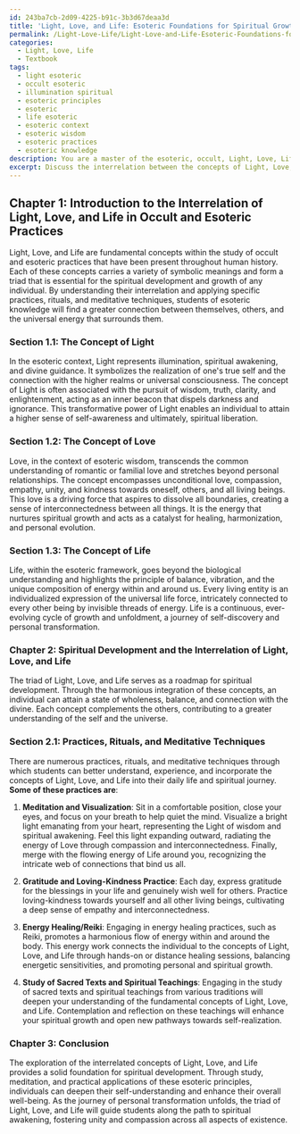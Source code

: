 ```yaml
---
id: 243ba7cb-2d09-4225-b91c-3b3d67deaa3d
title: 'Light, Love, and Life: Esoteric Foundations for Spiritual Growth'
permalink: /Light-Love-Life/Light-Love-and-Life-Esoteric-Foundations-for-Spiritual-Growth/
categories:
  - Light, Love, Life
  - Textbook
tags:
  - light esoteric
  - occult esoteric
  - illumination spiritual
  - esoteric principles
  - esoteric
  - life esoteric
  - esoteric context
  - esoteric wisdom
  - esoteric practices
  - esoteric knowledge
description: You are a master of the esoteric, occult, Light, Love, Life and education, you have written many textbooks on the subject in ways that provide students with rich and deep understanding of the subject. You are being asked to write textbook-like sections on a topic and you do it with full context, explainability, and reliability in accuracy to the true facts of the topic at hand, in a textbook style that a student would easily be able to learn from, in a rich, engaging, and contextual way. Always include relevant context (such as formulas and history), related concepts, and in a way that someone can gain deep insights from.
excerpt: Discuss the interrelation between the concepts of Light, Love, and Life in the context of the occult and esoteric practices. Explain the symbolic meanings of each of these concepts and how they contribute to the spiritual development and growth of an individual. Provide a brief overview of practices, rituals, or meditative techniques that can help a student better understand, experience, and incorporate these concepts into their daily life and spiritual journey.
---
```

## Chapter 1: Introduction to the Interrelation of Light, Love, and Life in Occult and Esoteric Practices

Light, Love, and Life are fundamental concepts within the study of occult and esoteric practices that have been present throughout human history. Each of these concepts carries a variety of symbolic meanings and form a triad that is essential for the spiritual development and growth of any individual. By understanding their interrelation and applying specific practices, rituals, and meditative techniques, students of esoteric knowledge will find a greater connection between themselves, others, and the universal energy that surrounds them.

### Section 1.1: The Concept of Light

In the esoteric context, Light represents illumination, spiritual awakening, and divine guidance. It symbolizes the realization of one's true self and the connection with the higher realms or universal consciousness. The concept of Light is often associated with the pursuit of wisdom, truth, clarity, and enlightenment, acting as an inner beacon that dispels darkness and ignorance. This transformative power of Light enables an individual to attain a higher sense of self-awareness and ultimately, spiritual liberation.

### Section 1.2: The Concept of Love

Love, in the context of esoteric wisdom, transcends the common understanding of romantic or familial love and stretches beyond personal relationships. The concept encompasses unconditional love, compassion, empathy, unity, and kindness towards oneself, others, and all living beings. This love is a driving force that aspires to dissolve all boundaries, creating a sense of interconnectedness between all things. It is the energy that nurtures spiritual growth and acts as a catalyst for healing, harmonization, and personal evolution.

### Section 1.3: The Concept of Life

Life, within the esoteric framework, goes beyond the biological understanding and highlights the principle of balance, vibration, and the unique composition of energy within and around us. Every living entity is an individualized expression of the universal life force, intricately connected to every other being by invisible threads of energy. Life is a continuous, ever-evolving cycle of growth and unfoldment, a journey of self-discovery and personal transformation.

### Chapter 2: Spiritual Development and the Interrelation of Light, Love, and Life

The triad of Light, Love, and Life serves as a roadmap for spiritual development. Through the harmonious integration of these concepts, an individual can attain a state of wholeness, balance, and connection with the divine. Each concept complements the others, contributing to a greater understanding of the self and the universe.

### Section 2.1: Practices, Rituals, and Meditative Techniques

There are numerous practices, rituals, and meditative techniques through which students can better understand, experience, and incorporate the concepts of Light, Love, and Life into their daily life and spiritual journey. **Some of these practices are**:

1. **Meditation and Visualization**: Sit in a comfortable position, close your eyes, and focus on your breath to help quiet the mind. Visualize a bright light emanating from your heart, representing the Light of wisdom and spiritual awakening. Feel this light expanding outward, radiating the energy of Love through compassion and interconnectedness. Finally, merge with the flowing energy of Life around you, recognizing the intricate web of connections that bind us all.

2. **Gratitude and Loving-Kindness Practice**: Each day, express gratitude for the blessings in your life and genuinely wish well for others. Practice loving-kindness towards yourself and all other living beings, cultivating a deep sense of empathy and interconnectedness.

3. **Energy Healing/Reiki**: Engaging in energy healing practices, such as Reiki, promotes a harmonious flow of energy within and around the body. This energy work connects the individual to the concepts of Light, Love, and Life through hands-on or distance healing sessions, balancing energetic sensitivities, and promoting personal and spiritual growth.

4. **Study of Sacred Texts and Spiritual Teachings**: Engaging in the study of sacred texts and spiritual teachings from various traditions will deepen your understanding of the fundamental concepts of Light, Love, and Life. Contemplation and reflection on these teachings will enhance your spiritual growth and open new pathways towards self-realization.

### Chapter 3: Conclusion

The exploration of the interrelated concepts of Light, Love, and Life provides a solid foundation for spiritual development. Through study, meditation, and practical applications of these esoteric principles, individuals can deepen their self-understanding and enhance their overall well-being. As the journey of personal transformation unfolds, the triad of Light, Love, and Life will guide students along the path to spiritual awakening, fostering unity and compassion across all aspects of existence.
